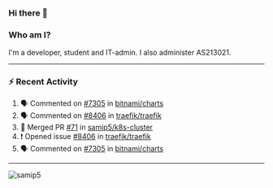 ### Hi there 👋

### Who am I?
I'm a developer, student and IT-admin. I also administer AS213021.

---
### :zap: Recent Activity
<!--START_SECTION:activity-->
1. 🗣 Commented on [#7305](https://github.com/bitnami/charts/issues/7305) in [bitnami/charts](https://github.com/bitnami/charts)
2. 🗣 Commented on [#8406](https://github.com/traefik/traefik/issues/8406) in [traefik/traefik](https://github.com/traefik/traefik)
3. 🎉 Merged PR [#71](https://github.com/samip5/k8s-cluster/pull/71) in [samip5/k8s-cluster](https://github.com/samip5/k8s-cluster)
4. ❗️ Opened issue [#8406](https://github.com/traefik/traefik/issues/8406) in [traefik/traefik](https://github.com/traefik/traefik)
5. 🗣 Commented on [#7305](https://github.com/bitnami/charts/issues/7305) in [bitnami/charts](https://github.com/bitnami/charts)
<!--END_SECTION:activity-->
---

<img align="center" src="https://github-readme-stats.vercel.app/api?username=samip5&show_icons=true" alt="samip5" />
